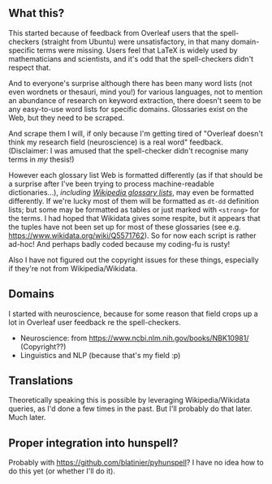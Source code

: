 ## What this?

This started because of feedback from Overleaf users that the spell-checkers (straight from Ubuntu) were unsatisfactory, in that many domain-specific terms were missing. Users feel that LaTeX is widely used by mathematicians and scientists, and it's odd that the spell-checkers didn't respect that.

And to everyone's surprise although there has been many word lists (not even wordnets or thesauri, mind you!) for various languages, not to mention an abundance of research on keyword extraction, there doesn't seem to be any easy-to-use word lists for specific domains. Glossaries exist on the Web, but they need to be scraped.

And scrape them I will, if only because I'm getting tired of "Overleaf doesn't think my research field (neuroscience) is a real word" feedback. (Disclaimer: I was amused that the spell-checker didn't recognise many terms in *my* thesis!)

However each glossary list Web is formatted differently (as if that should be a surprise after I've been trying to process machine-readable dictionaries...), _including [Wikipedia glossary lists](https://en.wikipedia.org/wiki/Category:Wikipedia_glossaries)_, may even be  formatted differently. If we're lucky most of them will be formatted as `dt-dd` definition lists; but some may be formatted as tables or just marked with `<strong>` for the terms. I had hoped that Wikidata gives some respite, but it appears that the tuples have not been set up for most of these glossaries (see e.g. https://www.wikidata.org/wiki/Q5571762). So for now each script is rather ad-hoc! And perhaps badly coded because my coding-fu is rusty!

Also I have not figured out the copyright issues for these things, especially if they're not from Wikipedia/Wikidata.

## Domains
I started with neuroscience, because for some reason that field crops up a lot in Overleaf user feedback re the spell-checkers.

- Neuroscience: from https://www.ncbi.nlm.nih.gov/books/NBK10981/ (Copyright??)
- Linguistics and NLP (because that's my field :p)

## Translations

Theoretically speaking this is possible by leveraging Wikipedia/Wikidata queries, as I'd done a few times in the past. But I'll probably do that later. Much later.

## Proper integration into hunspell?

Probably with https://github.com/blatinier/pyhunspell? I have no idea how to do this yet (or whether I'll do it).
